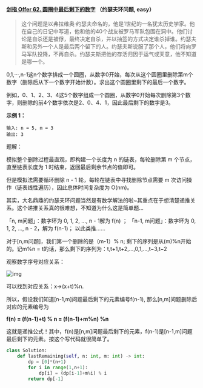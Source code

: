 #### [剑指 Offer 62. 圆圈中最后剩下的数字](https://leetcode-cn.com/problems/yuan-quan-zhong-zui-hou-sheng-xia-de-shu-zi-lcof/) （约瑟夫环问题, easy）

> 这个问题是以弗拉维奥·约瑟夫命名的，他是1世纪的一名犹太历史学家。他在自己的日记中写道，他和他的40个战友被罗马军队包围在洞中。他们讨论是自杀还是被俘，最终决定自杀，并以抽签的方式决定谁杀掉谁。约瑟夫斯和另外一个人是最后两个留下的人。约瑟夫斯说服了那个人，他们将向罗马军队投降，不再自杀。约瑟夫斯把他的存活归因于运气或天意，他不知道是哪一个。
>



0,1,···,n-1这n个数字排成一个圆圈，从数字0开始，每次从这个圆圈里删除第m个数字（删除后从下一个数字开始计数）。求出这个圆圈里剩下的最后一个数字。

例如，0、1、2、3、4这5个数字组成一个圆圈，从数字0开始每次删除第3个数字，则删除的前4个数字依次是2、0、4、1，因此最后剩下的数字是3。

 

**示例 1：**

```
输入: n = 5, m = 3
输出: 3
```

题解：

模拟整个删除过程最直观，即构建一个长度为 n 的链表，每轮删除第 m 个节点，直至链表长度为 1 时结束，返回最后剩余节点的值即可。

但是模拟法需要循环删除 n - 1 轮，每轮在链表中寻找删除节点需要 m 次访问操作（链表线性遍历），因此总体时间复杂度为 O(nm)。

其实，大名鼎鼎的约瑟夫环问题当然是有数学解法的啦~其重点在于想清楚递推关系。这个递推关系真的很难想，不知道为什么这是简单题...

「n, m问题」：数字环为 0, 1, 2, ..., n - 1解为 f(n) ；
「n-1, m问题」：数字环为 0, 1, 2, ..., n - 2，解为 f(n-1)；
以此类推……



对于[n,m问题]，我们第一个删除的是（m-1）% n; 剩下的序列是从(m)%n开始的。记m%n = t的话，那么剩下的序列为：t,t+1,t+2,...,0,1,...,t−3,t−2

观察数字序号对应关系：

![img](https://pic3.zhimg.com/80/v2-97f33217f71e20a4c7a9cf715a785a2f_1440w.png)

可以找到对应关系：x->(x+t)%n.

所以，假设我们知道[n-1,m]问题最后剩下的元素编号f(n-1), 那么[n,m]问题删除后对应的元素编号为

**f(n) = (f(n-1)+t) % n = (f(n-1)+m%n) %n**

这就是递推公式！其中，f(n)是[n,m]问题最后剩下的元素，f(n-1)是[n-1,m]问题最后剩下的元素。按这个写代码就很简单了。

```python
class Solution:
    def lastRemaining(self, n: int, m: int) -> int:
        dp = [0]*(n+1)
        for i in range(1,n+1):
            dp[i] = (dp[i-1]+m%i) % i
        return dp[-1] 
```



